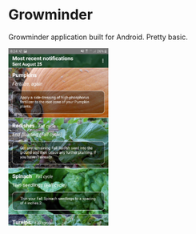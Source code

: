 # Growminder

Growminder application built for Android. Pretty basic.

<img src = "screenshots/growminder_screenshot1.jpg" width = "200">
